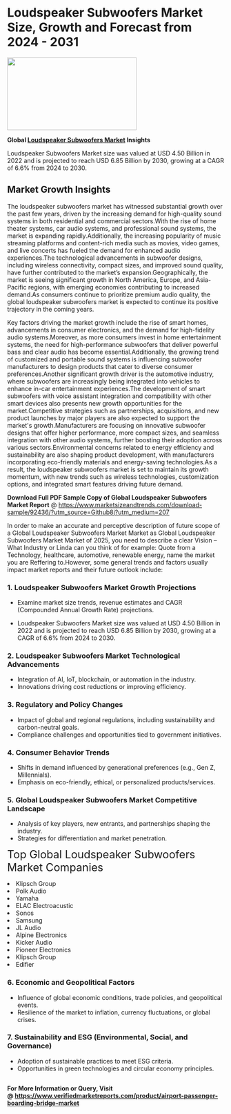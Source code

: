 <H1>Loudspeaker Subwoofers Market Size, Growth and Forecast from 2024 - 2031</H1><img class="aligncenter size-medium wp-image-584254" src="https://thirdeyenews.in/wp-content/uploads/2024/09/Global-Market-Research-300x168.jpeg" alt="" width="300" height="168" /><p><strong>Global&nbsp;<a href="https://www.marketsizeandtrends.com/download-sample/92436/?utm_source=Github8j?utm_medium=207">Loudspeaker Subwoofers Market</a> Insights</strong></p><p>Loudspeaker Subwoofers Market size was valued at USD 4.50 Billion in 2022 and is projected to reach USD 6.85 Billion by 2030, growing at a CAGR of 6.6% from 2024 to 2030.</p><p><h2>Market Growth Insights</h2> <p>The loudspeaker subwoofers market has witnessed substantial growth over the past few years, driven by the increasing demand for high-quality sound systems in both residential and commercial sectors.With the rise of home theater systems, car audio systems, and professional sound systems, the market is expanding rapidly.Additionally, the increasing popularity of music streaming platforms and content-rich media such as movies, video games, and live concerts has fueled the demand for enhanced audio experiences.The technological advancements in subwoofer designs, including wireless connectivity, compact sizes, and improved sound quality, have further contributed to the market’s expansion.Geographically, the market is seeing significant growth in North America, Europe, and Asia-Pacific regions, with emerging economies contributing to increased demand.As consumers continue to prioritize premium audio quality, the global loudspeaker subwoofers market is expected to continue its positive trajectory in the coming years.</p> <p>Key factors driving the market growth include the rise of smart homes, advancements in consumer electronics, and the demand for high-fidelity audio systems.Moreover, as more consumers invest in home entertainment systems, the need for high-performance subwoofers that deliver powerful bass and clear audio has become essential.Additionally, the growing trend of customized and portable sound systems is influencing subwoofer manufacturers to design products that cater to diverse consumer preferences.Another significant growth driver is the automotive industry, where subwoofers are increasingly being integrated into vehicles to enhance in-car entertainment experiences.The development of smart subwoofers with voice assistant integration and compatibility with other smart devices also presents new growth opportunities for the market.Competitive strategies such as partnerships, acquisitions, and new product launches by major players are also expected to support the market's growth.Manufacturers are focusing on innovative subwoofer designs that offer higher performance, more compact sizes, and seamless integration with other audio systems, further boosting their adoption across various sectors.Environmental concerns related to energy efficiency and sustainability are also shaping product development, with manufacturers incorporating eco-friendly materials and energy-saving technologies.As a result, the loudspeaker subwoofers market is set to maintain its growth momentum, with new trends such as wireless technologies, customization options, and integrated smart features driving future demand.</p> <p><span class=""><strong>Download Full PDF Sample Copy of Global Loudspeaker Subwoofers Market Report</strong> @ <a href="https://www.marketsizeandtrends.com/download-sample/92436/?utm_source=Github8j?utm_medium=207" target="_blank">https://www.marketsizeandtrends.com/download-sample/92436/?utm_source=Github8j?utm_medium=207</a></span></p><p>In order to make an accurate and perceptive description of future scope of a Global&nbsp;Loudspeaker Subwoofers Market Market as Global&nbsp;Loudspeaker Subwoofers Market Market of 2025, you need to describe a clear Vision &ndash; What Industry or Linda can you think of for example: Quote from a Technology, healthcare, automotive, renewable energy, name the market you are Reffering to.However, some general trends and factors usually impact market reports and their future outlook include:</p><h3>1.&nbsp;<strong>Loudspeaker Subwoofers Market Growth Projections</strong></h3><ul><li>Examine market size trends, revenue estimates and CAGR (Compounded Annual Growth Rate) projections.</li><li><p>Loudspeaker Subwoofers Market size was valued at USD 4.50 Billion in 2022 and is projected to reach USD 6.85 Billion by 2030, growing at a CAGR of 6.6% from 2024 to 2030.</p></li></ul><h3>2.&nbsp;<strong>Loudspeaker Subwoofers Market Technological Advancements</strong></h3><ul><li>Integration of AI, IoT, blockchain, or automation in the industry.</li><li>Innovations driving cost reductions or improving efficiency.</li></ul><h3>3.&nbsp;<strong>Regulatory and Policy Changes</strong></h3><ul><li>Impact of global and regional regulations, including sustainability and carbon-neutral goals.</li><li>Compliance challenges and opportunities tied to government initiatives.</li></ul><h3>4.&nbsp;<strong>Consumer Behavior Trends</strong></h3><ul><li>Shifts in demand influenced by generational preferences (e.g., Gen Z, Millennials).</li><li>Emphasis on eco-friendly, ethical, or personalized products/services.</li></ul><h3>5.&nbsp;<strong>Global Loudspeaker Subwoofers Market Competitive Landscape</strong></h3><ul><li>Analysis of key players, new entrants, and partnerships shaping the industry.</li><li>Strategies for differentiation and market penetration.</li></ul><p data-pm-slice="1 1 []"><span style="color: inherit; font-family: inherit; font-size: 25px;">Top Global Loudspeaker Subwoofers Market Companies</span></p><div class="" data-test-id=""><p><li>Klipsch Group</li><li> Polk Audio</li><li> Yamaha</li><li> ELAC Electroacustic</li><li> Sonos</li><li> Samsung</li><li> JL Audio</li><li> Alpine Electronics</li><li> Kicker Audio</li><li> Pioneer Electronics</li><li> Klipsch Group</li><li> Edifier</li></p></div><h3>6.&nbsp;<strong>Economic and Geopolitical Factors</strong></h3><ul><li>Influence of global economic conditions, trade policies, and geopolitical events.</li><li>Resilience of the market to inflation, currency fluctuations, or global crises.</li></ul><h3>7.&nbsp;<strong>Sustainability and ESG (Environmental, Social, and Governance)</strong></h3><ul><li>Adoption of sustainable practices to meet ESG criteria.</li><li>Opportunities in green technologies and circular economy principles.</li></ul><h2><strong style="font-size: 14px;">For More Information or Query, Visit @&nbsp;</strong><a style="background-color: #ffffff; font-size: 14px;" href="https://www.marketsizeandtrends.com/report/loudspeaker-subwoofers-market/" target="_blank">https://www.verifiedmarketreports.com/product/airport-passenger-boarding-bridge-market</a></h2>